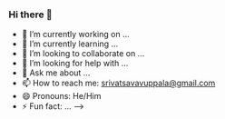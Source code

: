 ### Hi there 👋
- 🔭 I’m currently working on ...
- 🌱 I’m currently learning ...
- 👯 I’m looking to collaborate on ...
- 🤔 I’m looking for help with ...
- 💬 Ask me about ...
- 📫 How to reach me: [srivatsavavuppala@gmail.com](mailto:srivatsavavuppala@gmail.com)
- 😄 Pronouns: He/Him
- ⚡ Fun fact: ...
-->
